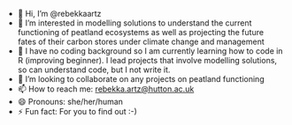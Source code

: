 - 👋 Hi, I’m @rebekkaartz
- 👀 I’m interested in modelling solutions to understand the current functioning of peatland ecosystems as well as projecting the future fates of their carbon stores under climate change and management
- 🌱 I have no coding background so I am currently learning how to code in R (improving beginner). I lead projects that involve modelling solutions, so can understand code, but I not write it.
- 💞️ I’m looking to collaborate on any projects on peatland functioning
- 📫 How to reach me: rebekka.artz@hutton.ac.uk
- 😄 Pronouns: she/her/human
- ⚡ Fun fact: For you to find out :-)

<!---
rebekkaartz/rebekkaartz is a ✨ special ✨ repository because its `README.md` (this file) appears on your GitHub profile.
You can click the Preview link to take a look at your changes.
--->
